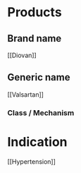 # Products

## Brand name
[[Diovan]]


## Generic name
[[Valsartan]]


### Class / Mechanism


# Indication
[[Hypertension]]
